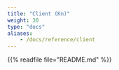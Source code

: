 ```yaml
---
title: "Client (Kn)"
weight: 30
type: "docs"
aliases:
    - /docs/reference/client
---
```


{{% readfile file="README.md" %}}
